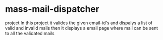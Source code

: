 # mass-mail-dispatcher
project
In this project it valides the given email-id's and dispalys a list of valid and invalid mails 
then it displays a email page where mail can be sent to all the validated mails
